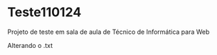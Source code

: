 # Teste110124
Projeto de teste em sala de aula de Técnico de Informática para Web

Alterando o .txt
